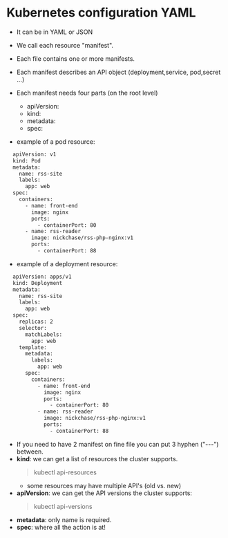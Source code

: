 # Kubernetes configuration YAML

- It can be in YAML or JSON
- We call each resource "manifest".
- Each file contains one or more manifests.
- Each manifest describes an API object (deployment,service, pod,secret ...)
- Each manifest needs four parts (on the root level)

  - apiVersion:
  - kind:
  - metadata:
  - spec:

- example of a pod resource:

```bash
  apiVersion: v1
  kind: Pod
  metadata:
    name: rss-site
    labels:
      app: web
  spec:
    containers:
      - name: front-end
        image: nginx
        ports:
          - containerPort: 80
      - name: rss-reader
        image: nickchase/rss-php-nginx:v1
        ports:
          - containerPort: 88
```

- example of a deployment resource:

```bash
  apiVersion: apps/v1
  kind: Deployment
  metadata:
    name: rss-site
    labels:
      app: web
  spec:
    replicas: 2
    selector:
      matchLabels:
        app: web
    template:
      metadata:
        labels:
          app: web
      spec:
        containers:
          - name: front-end
            image: nginx
            ports:
              - containerPort: 80
          - name: rss-reader
            image: nickchase/rss-php-nginx:v1
            ports:
              - containerPort: 88
```

- If you need to have 2 manifest on fine file you can put 3 hyphen ("---") between.
- **kind**: we can get a list of resources the cluster supports.
  > kubectl api-resources
  - some resources may have multiple API's (old vs. new)
- **apiVersion**: we can get the API versions the cluster supports:
  > kubectl api-versions
- **metadata**: only name is required.
- **spec**: where all the action is at!
